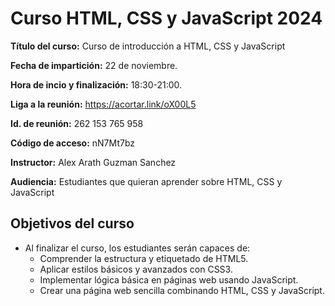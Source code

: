 # Curso HTML, CSS y JavaScript 2024

**Título del curso:** Curso de introducción a HTML, CSS y JavaScript

**Fecha de impartición:** 22 de noviembre.

**Hora de incio y finalización:** 18:30-21:00.

**Liga a la reunión:** https://acortar.link/oX00L5

**Id. de reunión:** 262 153 765 958

**Código de acceso:** nN7Mt7bz

**Instructor:** Alex Arath Guzman Sanchez

**Audiencia:** Estudiantes que quieran aprender sobre HTML, CSS y JavaScript

## Objetivos del curso

- Al finalizar el curso, los estudiantes serán capaces de:
  - Comprender la estructura y etiquetado de HTML5.
  - Aplicar estilos básicos y avanzados con CSS3.
  - Implementar lógica básica en páginas web usando JavaScript.
  - Crear una página web sencilla combinando HTML, CSS y JavaScript.
